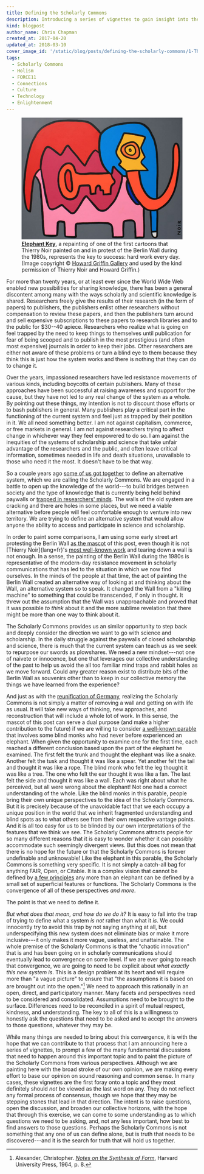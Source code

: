 ```yaml
---
title: Defining the Scholarly Commons
description: Introducing a series of vignettes to gain insight into the Scholarly Commons.
kind: blogpost
author_name: Chris Chapman
created_at: 2017-04-20
updated_at: 2018-03-10
cover_image_id: '/static/blog/posts/defining-the-scholarly-commons/1-Thierry-Noir-Howard-Griffin-Gallery_742_560_80_s_c1_smart_scale.jpg'
tags:
  - Scholarly Commons
  - Holism
  - FORCE11
  - Connections
  - Culture
  - Technology
  - Enlightenment
---
```

<figure id="the-key-to-success" property="schema:sharedContent" class="img" resource="#the-key-to-success" typeof="schema:ImageObject">
  <link property="schema:representativeOfPage" resource="schema:True" />
  <meta property="schema:width" content="742 px" datatype="schema:Distance" />
  <meta property="schema:height" content="560 px" datatype="schema:Distance" />
  <meta property="schema:contentSize" content="51KB" />
  <img property="schema:contentUrl" class="static" alt="An elephant made of various brightly colored components and a large key in the middle" src="1-Thierry-Noir-Howard-Griffin-Gallery_742_560_80_s_c1_smart_scale.jpg" />
  <figcaption property="schema:caption"><b><a href="https://howardgriffinprints.com/print/thierry-noir/elephant-key-dark-grey/">Elephant Key</a></b>, a repainting of one of the first cartoons that <span lang="fr">Thierry Noir</span> painted on and in protest of the Berlin Wall during the 1980s, represents the key to success: hard work every day. (Image copyright © <a property="pav:retrievedFrom" href="http://howardgriffingallery.com/images/made/uploads/images/1-Thierry-Noir-Howard-Griffin-Gallery_742_560_80_s_c1_smart_scale.jpg">Howard Griffin Gallery</a> and used by the kind permission of <span lang="fr">Thierry Noir</span> and Howard Griffin.)</figcaption>
</figure>

For more than twenty years, or at least ever since the World Wide Web enabled
new possibilities for sharing knowledge, there has been a general discontent
among many with the ways scholarly and scientific knowledge is shared.
Researchers freely give the results of their research (in the form of papers)
to publishers, the publishers enlist other researchers without compensation to
review these papers, and then the publishers turn around and sell expensive
subscriptions to these papers to research libraries and to the public for
$30--40 apiece. Researchers who realize what is going on feel trapped by the
need to keep things to themselves until publication for fear of being scooped
and to publish in the most prestigious (and often most expensive) journals in
order to keep their jobs. Other researchers are either not aware of these
problems or turn a blind eye to them because they think this is just how the
system works and there is nothing that they can do to change it.

Over the years, impassioned researchers have led resistance movements of
various kinds, including boycotts of certain publishers. Many of these
approaches have been successful at raising awareness and support for the cause,
but they have not led to any real change of the system as a whole. By pointing
out these things, my intention is not to discount those efforts or to bash
publishers in general. Many publishers play a critical part in the functioning
of the current system and feel just as trapped by their position in it. We all
need something better. I am not against capitalism, commerce, or free markets
in general. I am not against researchers trying to affect change in whichever
way they feel empowered to do so. I am against the inequities of the systems of
scholarship and science that take unfair advantage of the researchers and the
public, and often leave critical information, sometimes needed in life and
death situations, unavailable to those who need it the most. It doesn't have to
be that way.

<!--MORE-->

So a couple years ago [some of us got together][scwg] to define an alternative
system, which we are calling the Scholarly Commons. We are engaged in a battle
to open up the knowledge of the world---to build bridges between society and
the type of knowledge that is currently being held behind paywalls or [trapped
in researchers' minds][opening knowledge]. The walls of the old system are
cracking and there are holes in some places, but we need a viable alternative
before people will feel comfortable enough to venture into new territory. We
are trying to define an alternative system that would allow anyone the ability
to access and participate in science and scholarship.

In order to paint some comparisons, I am using some early street art protesting
the Berlin Wall [as the mascot](#the-key-to-success) of this post, even though
it is not [Thierry Noir]{lang=fr}'s [most well-known work][mutations] and
tearing down a wall is not enough. In a sense, the painting of the Berlin Wall
during the 1980s is representative of the modern-day resistance movement in
scholarly communications that has led to the situation in which we now find
ourselves. In the minds of the people at that time, the act of painting the
Berlin Wall created an alternative way of looking at and thinking about the
Wall, an alternative system so to speak. It changed the Wall from a "killing
machine" to something that could be transcended, if only in thought. It threw
out the assumption that the Wall was unapproachable and proved that it was
possible _to think_ about it and the more sublime revelation that there might
be more than one way to think about it.

The Scholarly Commons provides us an similar opportunity to step back and
deeply consider the direction we want to go with science and scholarship. In
the daily struggle against the paywalls of closed scholarship and science,
there is much that the current system can teach us as we seek to repurpose our
swords as plowshares. We need a new mindset---not one of naivete or innocence,
but one that leverages our collective understanding of the past to help us
avoid the all too familiar mind traps and rabbit holes as we move forward.
Could any greater reason exist to distribute bits of the Berlin Wall as
souvenirs other than to keep in our collective memory the things we have
learned from the experience?

And just as with the [reunification of Germany], realizing the Scholarly
Commons is not simply a matter of removing a wall and getting on with life as
usual. It will take new ways of thinking, new approaches, and reconstruction
that will include a whole lot of work. In this sense, the mascot of this post
can serve a dual purpose (and make a higher contribution to the future) if we
are willing to consider [a well-known parable][parable] that involves some
blind monks who had never before experienced an elephant. When given the
opportunity to examine one for the first time, each reached a different
conclusion based upon the part of the elephant he examined. The first felt the
trunk and thought the elephant was like a snake. Another felt the tusk and
thought it was like a spear. Yet another felt the tail and thought it was like
a rope. The blind monk who felt the leg thought it was like a tree. The one who
felt the ear thought it was like a fan. The last felt the side and thought it
was like a wall. Each was right about what he perceived, but all were wrong
about the elephant! Not one had a correct understanding of the whole. Like the
blind monks in this parable, people bring their own unique perspectives to the
idea of the Scholarly Commons. But it is precisely because of the unavoidable
fact that we each occupy a unique position in the world that we inherit
fragmented understanding and blind spots as to what others see from their own
respective vantage points. And it is all too easy for us to be blinded by our
own interpretations of the features that we think we see. The Scholarly Commons
attracts people for so many different reasons that it is easy to wonder whether
it can possibly accommodate such seemingly divergent views. But this does not
mean that there is no hope for the future or that the Scholarly Commons is
forever undefinable and unknowable! Like the elephant in this parable, the
Scholarly Commons is something very specific. It is not simply a catch-all bag
for anything FAIR, Open, or Citable. It is a complex vision that cannot be
defined by [a few principles][principles] any more than an elephant can be
defined by a small set of superficial features or functions. The Scholarly
Commons is the convergence of all of these perspectives _and more_.

The point is that we need to define it.

_But what does that mean, and how do we do it?_ It is easy to fall into the
trap of trying to define what a system _is not_ rather than what it _is_. We
could innocently try to avoid this trap by not saying anything at all, but
underspecifying this new system does not eliminate bias or make it more
inclusive---it only makes it more vague, useless, and unattainable. The whole
premise of the Scholarly Commons is that the "chaotic innovation" that is and
has been going on in scholarly communications should eventually lead to
convergence on some level. If we are ever going to reach that convergence, we
are going to need to be explicit about _what exactly this new system is_. This
is a design problem at its heart and will require more than "a vague picture"
to ensure that "the assumptions it is based on are brought out into the
open."[^notes] We need to approach this rationally in an open, direct, and
participatory manner. Many facets and perspectives need to be considered and
consolidated. Assumptions need to be brought to the surface. Differences need
to be reconciled in a spirit of mutual respect, kindness, and understanding.
The key to all of this is a willingness to honestly ask the questions that need
to be asked and to accept the answers to those questions, whatever they may be.

While many things are needed to bring about this convergence, it is with the
hope that we can contribute to that process that I am announcing here a series
of vignettes, to prompt a few of the many fundamental discussions that need to
happen around this important topic and to paint the picture of the Scholarly
Commons from various perspectives. Although we are painting here with the broad
stroke of our own opinion, we are making every effort to base our opinion on
sound reasoning and common sense. In many cases, these vignettes are the first
foray onto a topic and they most definitely should _not_ be viewed as the last
word on any. They do not reflect any formal process of consensus, though we
hope that they may be stepping stones that lead in that direction. The intent
is to raise questions, open the discussion, and broaden our collective
horizons, with the hope that through this exercise, we can come to some
understanding as to which questions we need to be asking, and, not any less
important, how best to find answers to those questions. Perhaps the Scholarly
Commons is not something that any one of us can define alone, but is truth that
needs to be discovered---and it is the search for truth that will hold us
together.

[mutations]: <https://www.independent.co.uk/arts-entertainment/art/features/thierry-noir-the-street-artist-who-mutated-the-berlin-wall-in-protest-9316814.html> "Meet Thierry Noir: The street artist who 'mutated' the Berlin Wall in protest, on The Independent"
[reunification of Germany]: <https://en.wikipedia.org/wiki/German_reunification> "German Reunification, on Wikipedia"
[parable]: <https://en.wikipedia.org/wiki/Blind_men_and_an_elephant> "Blind Men and an Elephant, on Wikipedia"
[principles]: <https://www.force11.org/group/scholarly-commons-working-group-wp2principles/principles-scholarly-commons-open-comments> "About the principles of the Scholarly Commons"
[scwg]: <https://www.force11.org/group/scholarly-commons-working-group> "The Scholarly Commons Working Group at FORCE11"
[opening knowledge]: <../opening-knowledge/> "The Pentandra Blog → Opening Knowledge"
[scientific divide]:  <https://www.futuribles.com/en/bibliographie/notice/afrique-la-fracture-scientifique-africa-the-scient/>

[^notes]:

    Alexander, Christopher. <cite>[Notes on the Synthesis of
    Form](https://books.google.com/books?id=Kh3T3XFUfPQC)</cite>, Harvard
    University Press, 1964, p. 8.

